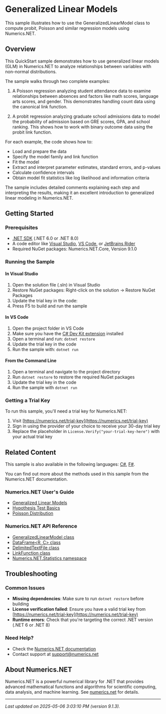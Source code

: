 # Generalized Linear Models

This sample illustrates how to use the GeneralizedLinearModel class to compute probit, Poisson and similar regression models using Numerics.NET.

## Overview

This QuickStart sample demonstrates how to use generalized linear models (GLM) in Numerics.NET to analyze 
relationships between variables with non-normal distributions.

The sample walks through two complete examples:

1. A Poisson regression analyzing student attendance data to examine relationships between absences and 
factors like math scores, language arts scores, and gender. This demonstrates handling count data using 
the canonical link function.

2. A probit regression analyzing graduate school admissions data to model the probability of admission 
based on GRE scores, GPA, and school ranking. This shows how to work with binary outcome data using 
the probit link function.

For each example, the code shows how to:
- Load and prepare the data
- Specify the model family and link function 
- Fit the model
- Extract and interpret parameter estimates, standard errors, and p-values
- Calculate confidence intervals
- Obtain model fit statistics like log likelihood and information criteria

The sample includes detailed comments explaining each step and interpreting the results, making it an
excellent introduction to generalized linear modeling in Numerics.NET.


## Getting Started

### Prerequisites

- [.NET SDK](https://dotnet.microsoft.com/download) (.NET 6.0 or .NET 8.0)
- A code editor like [Visual Studio](https://visualstudio.microsoft.com/), [VS Code](https://code.visualstudio.com/), or [JetBrains Rider](https://www.jetbrains.com/rider/)
- Required NuGet packages: Numerics.NET.Core, Version 9.1.0

### Running the Sample

#### In Visual Studio
1. Open the solution file (.sln) in Visual Studio
2. Restore NuGet packages: Right-click on the solution → Restore NuGet Packages
3. Update the trial key in the code:
4. Press F5 to build and run the sample

#### In VS Code

1. Open the project folder in VS Code
2. Make sure you have the [C# Dev Kit extension](https://marketplace.visualstudio.com/items?itemName=ms-dotnettools.csdevkit) installed
3. Open a terminal and run: `dotnet restore`
4. Update the trial key in the code 
5. Run the sample with: `dotnet run`

#### From the Command Line

1. Open a terminal and navigate to the project directory
2. Run `dotnet restore` to restore the required NuGet packages
3. Update the trial key in the code
4. Run the sample with `dotnet run`

### Getting a Trial Key

To run this sample, you'll need a trial key for Numerics.NET:

1. Visit [https://numerics.net/trial-key](https://numerics.net/trial-key)
2. Sign in using the provider of your choice to receive your 30-day trial key
3. Replace the placeholder in `License.Verify("your-trial-key-here")` with your actual trial key

## Related Content

This sample is also available in the following languages: 
[C#](https://github.com/NumericsDotNet/quickstart-csharp/tree/net8.0/statistics/regression-analysis/generalized-linear-models), [F#](https://github.com/NumericsDotNet/quickstart-fsharp/tree/net8.0/statistics/regression-analysis/generalized-linear-models).

You can find out more about the methods used in this sample from the Numerics.NET documentation.

### Numerics.NET User's Guide

- [Generalized Linear Models](https://numerics.net/documentation/latest/statistics/regression-analysis/generalized-linear-models)
- [Hypothesis Test Basics](https://numerics.net/documentation/latest/statistics/hypothesis-tests/hypothesis-test-basics)
- [Poisson Distribution](https://numerics.net/documentation/latest/statistics/discrete-distributions/poisson-distribution)

### Numerics.NET API Reference

- [GeneralizedLinearModel class](https://numerics.net/documentation/latest/reference/numerics.net.statistics.generalizedlinearmodel)
- [DataFrame&lt;R, C&gt; class](https://numerics.net/documentation/latest/reference/numerics.net.dataanalysis.dataframe-2)
- [DelimitedTextFile class](https://numerics.net/documentation/latest/reference/numerics.net.data.text.delimitedtextfile)
- [LinkFunction class](https://numerics.net/documentation/latest/reference/numerics.net.statistics.linkfunction)
- [Numerics.NET.Statistics namespace](https://numerics.net/documentation/latest/reference/numerics.net.statistics)


## Troubleshooting

### Common Issues

- **Missing dependencies**: Make sure to run `dotnet restore` before building
- **License verification failed**: Ensure you have a valid trial key from [https://numerics.net/trial-key](https://numerics.net/trial-key)
- **Runtime errors**: Check that you're targeting the correct .NET version (.NET 6 or .NET 8)

### Need Help?

- Check the [Numerics.NET documentation](https://numerics.net/documentation/)
- Contact support at [support@numerics.net](mailto:support@numerics.net?subject=GeneralizedLinearModels%20QuickStart%20Sample%20%28Visual+Basic%29)

## About Numerics.NET

Numerics.NET is a powerful numerical library for .NET that provides advanced mathematical 
functions and algorithms for scientific computing, data analysis, and machine learning.
See [numerics.net](https://numerics.net) for details.

---

_Last updated on 2025-05-06 3:03:10 PM (version 9.1.3)._
